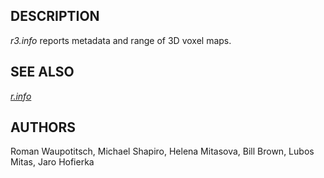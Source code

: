 ## DESCRIPTION

*r3.info* reports metadata and range of 3D voxel maps.

## SEE ALSO

*[r.info](r.info.html)*

## AUTHORS

Roman Waupotitsch, Michael Shapiro, Helena Mitasova, Bill Brown, Lubos
Mitas, Jaro Hofierka
